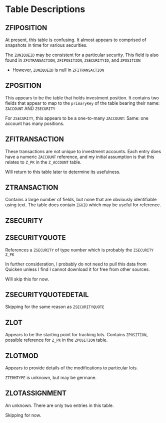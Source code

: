 # Table Descriptions

## ZFIPOSITION

At present, this table is confusing. It almost appears to comprised of snapshots in time for various securities.

The `ZUNIQUEID` may be consistent for a particular security. This field is also found in `ZFITRANSACTION`, `ZFIPOSITION`, `ZSECURITYID`, and `ZPOSITION`

* However, `ZUNIQUEID` is null in `ZFITRANSACTION`

## ZPOSITION

This appears to be the table that holds investment position. It contains two fields that appear to map to the `primaryKey` of the table bearing their name: `ZACCOUNT` AND `ZSECURITY`

For `ZSECURITY`, this appears to be a one-to-many
`ZACCOUNT`: Same: one account has many positions.

## ZFITRANSACTION

These transactions are not unique to investment accounts. Each entry does have a numeric `ZACCOUNT` reference, and my initial assumption is that this relates to `Z_PK` in the `Z_ACCOUNT` table.

Will return to this table later to determine its usefulness.

## ZTRANSACTION

Contains a large number of fields, but none that are obviously identifiable using text. The table does contain `ZGUID` which may be useful for reference.

## ZSECURITY

## ZSECURITYQUOTE

References a `ZSECURITY` of type *number* which is probably the `ZSECURITY` `Z_PK`

In further consideration, I probably do not need to pull this data from Quicken unless I find I cannot download it for free from other sources.

Will skip this for now.

## ZSECURITYQUOTEDETAIL

Skipping for the same reason as `ZSECURITYQUOTE`

## ZLOT

Appears to be the starting point for tracking lots. Contains `ZPOSITION`, possible reference for `Z_PK` in the `ZPOSITION` table.

## ZLOTMOD

Appears to provide details of the modifications to particular lots.

`ZTERMTYPE` is unknown, but may be germane.

## ZLOTASSIGNMENT

An unknown. There are only two entries in this table.

Skipping for now.
